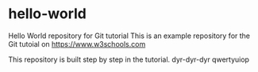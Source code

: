 # hello-world
Hello World repository for Git tutorial
This is an example repository for the Git tutoial on https://www.w3schools.com

This repository is built step by step in the tutorial. dyr-dyr-dyr
qwertyuiop
